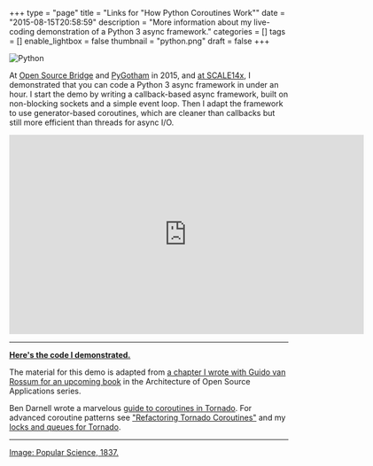 +++
type = "page"
title = "Links for \"How Python Coroutines Work\""
date = "2015-08-15T20:58:59"
description = "More information about my live-coding demonstration of a Python 3 async framework."
categories = []
tags = []
enable_lightbox = false
thumbnail = "python.png"
draft = false
+++

<p><img style="display:block; margin-left:auto; margin-right:auto;" src="python.png" alt="Python" title="Python" /></p>
<p>At <a href="http://opensourcebridge.org/sessions/1582">Open Source Bridge</a> and <a href="https://pygotham.org/2015/talks/162/how-do-python-coroutines/">PyGotham</a> in 2015, and <a href="https://www.socallinuxexpo.org/scale/14x/presentations/how-do-python-coroutines-work">at SCALE14x</a>, I demonstrated that you can code a Python 3 async framework in under an hour. I start the demo by writing a callback-based async framework, built on non-blocking sockets and a simple event loop. Then I adapt the framework to use generator-based coroutines, which are cleaner than callbacks but still more efficient than threads for async I/O.</p>
<iframe width="640" height="360" src="https://www.youtube.com/embed/GSk0tIjDT10?rel=0" frameborder="0" allowfullscreen></iframe>

<hr />
<p><strong><a href="https://github.com/ajdavis/coroutines-demo">Here's the code I demonstrated.</a></strong></p>
<p>The material for this demo is adapted from <a href="https://github.com/aosabook/500lines/blob/master/crawler/crawler.markdown">a chapter I wrote with Guido van
Rossum for an upcoming book</a> in the Architecture of Open Source Applications
series.</p>
<p>Ben Darnell wrote a marvelous <a href="http://www.tornadoweb.org/en/stable/guide/coroutines.html">guide to coroutines in Tornado</a>. For advanced coroutine patterns see <a href="/blog/refactoring-tornado-coroutines/">"Refactoring Tornado Coroutines"</a> and my <a href="http://www.tornadoweb.org/en/stable/coroutine.html">locks and queues for Tornado</a>.</p>
<hr />
<p><span style="color:gray"><a href="https://commons.wikimedia.org/wiki/File:PSM_V04_D272_Port_natal_python.jpg">Image: Popular Science, 1837.</a></span></p>
    